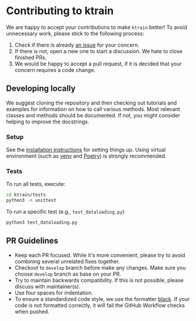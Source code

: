 # Contributing to ktrain

We are happy to accept your contributions to make `ktrain` better! To avoid unnecessary work, please stick to the following process:

1. Check if there is already [an issue](https://github.com/amaiya/ktrain/issues) for your concern.
2. If there is not, open a new one to start a discussion. We hate to close finished PRs.
3. We would be happy to accept a pull request, if it is decided that your concern requires a code change.


## Developing locally

We suggest cloning the repository and then checking out tutorials and examples for information on how to call various methods.
Most relevant classes and methods should be documented. If not, you might consider helping to improve the docstrings.

### Setup

See the [installation instructions](https://github.com/amaiya/ktrain#installation) for setting things up. Using virtual environment (such as [venv](https://docs.python.org/3/library/venv.html) and [Poetry](https://python-poetry.org/)) is strongly recommended.

### Tests

To run all tests, execute:
```bash
cd ktrain/tests
python3 -m unittest
```

To run a specific test (e.g., `test_dataloading.py`)
```bash
python3 test_dataloading.py
```

## PR Guidelines

- Keep each PR focused. While it's more convenient, please try to avoid combining several unrelated fixes together.
- Checkout to `develop` branch before make any changes. Make sure you choose `develop` branch as base on your PR.
- Try to maintain backwards compatibility.  If this is not possible, please discuss with maintainer(s).
- Use four spaces for indentation. 
- To ensure a standardized code style, we use the formatter [black](https://github.com/psf/black). If your code is not formatted correctly, it will fail the GitHub Workflow checks when pushed.
